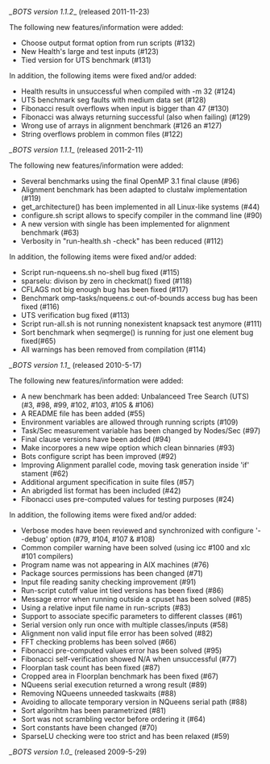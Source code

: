 *_BOTS version 1.1.2*_ (released 2011-11-23)

The following new features/information were added:

  * Choose output format option from run scripts (#132)
  * New Health's large and test inputs (#123)
  * Tied version for UTS benchmark (#131)

In addition, the following items were fixed and/or added:

  * Health results in unsuccessful when compiled with -m 32 (#124)
  * UTS benchmark seg faults with medium data set (#128)
  * Fibonacci result overflows when input is bigger than 47 (#130)
  * Fibonacci was always returning successful (also when failing) (#129)
  * Wrong use of arrays in alignment benchmark (#126 an #127)
  * String overflows problem in common files (#122)

*_BOTS version 1.1.1*_ (released 2011-2-11)

The following new features/information were added:

  * Several benchmarks using the final OpenMP 3.1 final clause (#96)
  * Alignment benchmark has been adapted to clustalw implementation (#119)
  * get_architecture() has been implemented in all Linux-like systems (#44)
  * configure.sh script allows to specify compiler in the command line (#90)
  * A new version with single has been implemented for alignment benchmark (#63)
  * Verbosity in "run-health.sh -check" has been reduced (#112)

In addition, the following items were fixed and/or added:

  * Script run-nqueens.sh no-shell bug fixed (#115)
  * sparselu: divison by zero in checkmat() fixed (#118)
  * CFLAGS not big enough bug has been fixed (#117)
  * Benchmark omp-tasks/nqueens.c out-of-bounds access bug has been fixed (#116)
  * UTS verification bug fixed (#113)
  * Script run-all.sh is not running nonexistent knapsack test anymore (#111)
  * Sort benchmark when seqmerge() is running for just one element bug fixed(#65)
  * All warnings has been removed from compilation (#114)

*_BOTS version 1.1*_ (released 2010-5-17)

The following new features/information were added:

  * A new benchmark has been added: Unbalanceed Tree Search (UTS) (#3, #98, #99, #102, #103, #105 & #106)
  * A README file has been added (#55)
  * Environment variables are allowed through running scripts (#109)
  * Task/Sec measurement variable has been changed by Nodes/Sec (#97)
  * Final clause versions have been added (#94)
  * Make incorpores a new wipe option which clean binnaries (#93)
  * Bots configure script has been improved (#92)
  * Improving Alignment parallel code, moving task generation inside 'if' stament (#62)
  * Additional argument specification in suite files (#57)
  * An abrigded list format has been included (#42)
  * Fibonacci uses pre-computed values for testing purposes (#24)

In addition, the following items were fixed and/or added:

  * Verbose modes have been reviewed and synchronized with configure '--debug' option (#79, #104, #107 & #108)
  * Common compiler warning have been solved (using icc #100 and xlc #101 compilers)
  * Program name was not appearing in AIX machines (#76)
  * Package sources permissions has been changed (#71)
  * Input file reading sanity checking improvement (#91)
  * Run-script cutoff value int tied versions has been fixed (#86)
  * Message error when running outside a cpuset has been solved (#85)
  * Using a relative input file name in run-scripts (#83)
  * Support to associate specific parameters to different classes (#61)
  * Serial version only run once with multiple classes/inputs (#58)
  * Alignment non valid input file error has been solved (#82)
  * FFT checking problems has been solved (#66)
  * Fibonacci pre-computed values error has been solved (#95)
  * Fibonacci self-verification showed N/A when unsuccessful (#77)
  * Floorplan task count has been fixed (#87)
  * Cropped area in Floorplan benchmark has been fixed (#67)
  * NQueens serial execution returned a wrong result (#89)
  * Removing NQueens unneeded taskwaits (#88)
  * Avoiding to allocate temporary version in NQueens serial path (#88)
  * Sort algorihtm has been parametrized (#81)
  * Sort was not scrambling vector before ordering it (#64)
  * Sort constants have been changed (#70)
  * SparseLU checking were too strict and has been relaxed (#59)


*_BOTS version 1.0*_ (released 2009-5-29)
